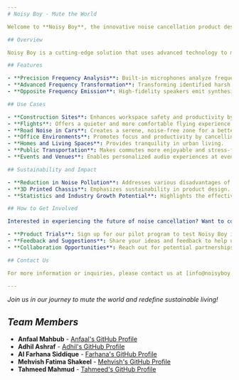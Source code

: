 ```yaml
---
# Noisy Boy - Mute the World

Welcome to **Noisy Boy**, the innovative noise cancellation product designed to redefine your experience in noisy environments. Our mission is to provide a peaceful atmosphere in various settings, ranging from construction sites to flights and urban living spaces.

## Overview

Noisy Boy is a cutting-edge solution that uses advanced technology to mute the world around you. It employs precision frequency analysis, advanced frequency transformation, and opposite frequency emission to create a quieter environment.

## Features

- **Precision Frequency Analysis**: Built-in microphones analyze frequencies, focusing on harsh sounds from specific sources.
- **Advanced Frequency Transformation**: Transforming identified harsh frequencies into precise opposites.
- **Opposite Frequency Emission**: High-fidelity speakers emit synthesized frequencies to cancel out disruptive sounds.

## Use Cases

- **Construction Sites**: Enhances workspace safety and productivity by reducing noise from heavy machinery.
- **Flights**: Offers a quieter and more comfortable flying experience.
- **Road Noise in Cars**: Creates a serene, noise-free zone for a better driving experience.
- **Office Environments**: Promotes focus and productivity by cancelling ambient noise.
- **Homes and Living Spaces**: Provides tranquility in urban living.
- **Public Transportation**: Makes commutes more enjoyable and stress-free.
- **Events and Venues**: Enables personalized audio experiences at events.

## Sustainability and Impact

- **Reduction in Noise Pollution**: Addresses various disadvantages of noise pollution.
- **3D Printed Chassis**: Emphasizes sustainability in product design.
- **Statistics and Industry Growth Potential**: Highlights the effectiveness and market potential.

## How to Get Involved

Interested in experiencing the future of noise cancellation? Want to contribute to the project? Here's how you can get involved:

- **Product Trials**: Sign up for our pilot program to test Noisy Boy in different environments.
- **Feedback and Suggestions**: Share your ideas and feedback to help us improve.
- **Collaboration Opportunities**: Reach out for potential partnerships or collaborations.

## Contact Us

For more information or inquiries, please contact us at [info@noisyboy.com](mailto:info@noisyboy.com). Follow us on social media for the latest updates and news.

---
```


*Join us in our journey to mute the world and redefine sustainable living!*               



## *Team Members* 
- **Anfaal Mahbub** - [Anfaal's GitHub Profile](https://github.com/anfaalmahbub) 
- **Adhil Ashraf** - [Adhil's GitHub Profile](https://github.com/AdhilAshraf12)
- **Al Farhana Siddique** - [Farhana's GitHub Profile](https://github.com/alfarhana25)
- **Mehvish Fatima Shakeel** - [Mehvish's GitHub Profile](https://github.com/mehvishshakeel)
- **Tahmeed Mahmud** - [Tahmeed's GitHub Profile](https://github.com/tahmeedm)
